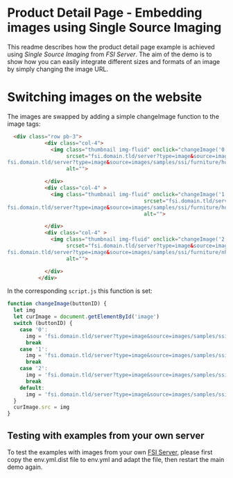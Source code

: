 # Product Detail Page - Embedding images using Single Source Imaging

This readme describes how the product detail page example is achieved using *Single Source Imaging* from *FSI Server*.
The aim of the demo is to show how you can easily integrate different sizes and formats of an image by simply changing the image URL.

# Switching images on the website

The images are swapped by adding a simple changeImage function to the image tags:

```html
  <div class="row pb-3">
            <div class="col-4">
              <img class="thumbnail img-fluid" onclick="changeImage('0')" src="fsi.domain.tld/server?type=image&source=images/samples/ssi/furniture/home-7531464.jpg&width=150" width="150"
                   srcset="fsi.domain.tld/server?type=image&source=images/samples/ssi/furniture/home-7531464.jpg&width=150,
fsi.domain.tld/server?type=image&source=images/samples/ssi/furniture/home-7531464.jpg&width=300 2x"
                   alt="">

            </div>
            <div class="col-4" >
              <img class="thumbnail img-fluid" onclick="changeImage('1')" src="fsi.domain.tld/server?type=image&source=images/samples/ssi/furniture/home-7531467.jpg&width=150" width="150"
                                            srcset="fsi.domain.tld/server?type=image&source=images/samples/ssi/furniture/home-7531467.jpg&width=150,
fsi.domain.tld/server?type=image&source=images/samples/ssi/furniture/home-7531467.jpg&width=300 2x"
                                            alt="">

            </div>
            <div class="col-4" >
              <img class="thumbnail img-fluid" onclick="changeImage('2')" src="fsi.domain.tld/server?type=image&source=images/samples/ssi/furniture/home-7531463.jpg&width=150" width="150"
                   srcset="fsi.domain.tld/server?type=image&source=images/samples/ssi/furniture/home-7531463.jpg&width=150,
fsi.domain.tld/server?type=image&source=images/samples/ssi/furniture/nhome-7531463.jpg&width=300 2x"
                   alt="">

            </div>
          </div>
```

In the corresponding `script.js` this function is set:

```js
function changeImage(buttonID) {
  let img
  let curImage = document.getElementById('image')
  switch (buttonID) {
    case '0':
      img = 'fsi.domain.tld/server?type=image&source=images/samples/ssi/furniture/home-7531464.jpg&width=940'
      break
    case '1':
      img = 'fsi.domain.tld/server?type=image&source=images/samples/ssi/furniture/home-7531467.jpg&width=940'
      break
    case '2':
      img = 'fsi.domain.tld/server?type=image&source=images/samples/ssi/furniture/home-7531463.jpg&width=940'
      break
    default:
      img = 'fsi.domain.tld/server?type=image&source=images/samples/ssi/furniture/home-7531464.jpg&width=940'
  }
  curImage.src = img
}
```

## Testing with examples from  your own server

To test the examples with images from your own [FSI Server](https://www.neptunelabs.com/fsi-server/), please first copy the env.yml.dist file to env.yml and adapt the file, then restart the main demo again.
